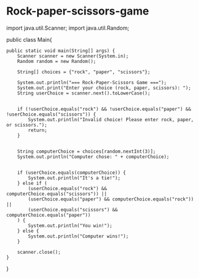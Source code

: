 # Rock-paper-scissors-game

import java.util.Scanner;
import java.util.Random;

public class Main{

    public static void main(String[] args) {
        Scanner scanner = new Scanner(System.in);
        Random random = new Random();

        String[] choices = {"rock", "paper", "scissors"};

        System.out.println("=== Rock-Paper-Scissors Game ===");
        System.out.print("Enter your choice (rock, paper, scissors): ");
        String userChoice = scanner.next().toLowerCase();

        
        if (!userChoice.equals("rock") && !userChoice.equals("paper") && !userChoice.equals("scissors")) {
            System.out.println("Invalid choice! Please enter rock, paper, or scissors.");
            return;
        }

        
        String computerChoice = choices[random.nextInt(3)];
        System.out.println("Computer chose: " + computerChoice);

        
        if (userChoice.equals(computerChoice)) {
            System.out.println("It's a tie!");
        } else if (
            (userChoice.equals("rock") && computerChoice.equals("scissors")) ||
            (userChoice.equals("paper") && computerChoice.equals("rock")) ||
            (userChoice.equals("scissors") && computerChoice.equals("paper"))
        ) {
            System.out.println("You win!");
        } else {
            System.out.println("Computer wins!");
        }

        scanner.close();
    }
}
